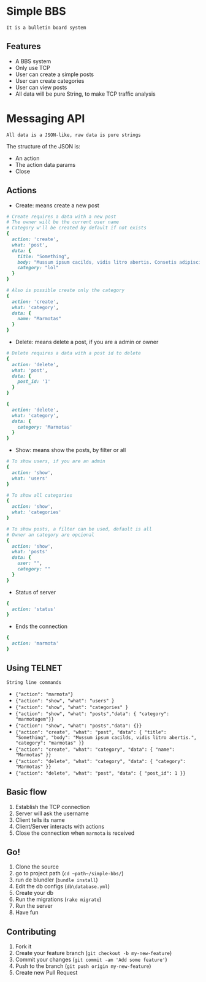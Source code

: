 # Simple BBS
    It is a bulletin board system

## Features

* A BBS system
* Only use TCP
* User can create a simple posts
* User can create categories
* User can view posts
* All data will be pure String, to make TCP traffic analysis

# Messaging API
    All data is a JSON-like, raw data is pure strings

The structure of the JSON is:

* An action
* The action data params
* Close

## Actions

* Create: means create a new post

```ruby
# Create requires a data with a new post
# The owner will be the current user name
# Category w'll be created by default if not exists
{
  action: 'create',
  what: 'post',
  data: {
    title: "Something",
    body: "Mussum ipsum cacilds, vidis litro abertis. Consetis adipiscings elitis. Pra lá , depois divoltis porris, paradis. Paisis, filhis, espiritis santis. Mé faiz elementum girarzis, nisi eros vermeio, in elementis mé pra quem é amistosis quis leo. Manduma pindureta quium dia nois paga. Sapien in monti palavris qui num significa nadis i pareci latim. Interessantiss quisso pudia ce receita de bolis, mais bolis eu num gostis.",
    category: "lol"
  }
}

# Also is possible create only the category
{
  action: 'create',
  what: 'category',
  data: {
    name: "Marmotas"
  }
}
```

* Delete: means delete a post, if you are a admin or owner

```ruby
# Delete requires a data with a post id to delete
{
  action: 'delete',
  what: 'post',
  data: {
    post_id: '1'
  }
}

{
  action: 'delete',
  what: 'category',
  data: {
    category: 'Marmotas'
  }
}
```

* Show: means show the posts, by filter or all

```ruby
# To show users, if you are an admin
{
  action: 'show',
  what: 'users'
}

# To show all categories
{
  action: 'show',
  what: 'categories'
}

# To show posts, a filter can be used, default is all
# Owner an category are opcional
{
  action: 'show',
  what: 'posts'
  data: {
    user: "",
    category: ""
  }
}
```

* Status of server

```ruby
{
  action: 'status'
}
```

* Ends the connection

```ruby
{
  action: 'marmota'
}
```

## Using TELNET
    String line commands

* `{"action": "marmota"}`
* `{"action": "show", "what": "users" }`
* `{"action": "show", "what": "categories" }`
* `{"action": "show", "what": "posts","data": { "category": "marmotagem"}}`
* `{"action": "show", "what": "posts","data": {}}`
* `{"action": "create", "what": "post", "data": { "title": "Something", "body": "Mussum ipsum cacilds, vidis litro abertis.", "category": "marmotas" }}`
* `{"action": "create", "what": "category", "data": { "name": "Marmotas" }}`
* `{"action": "delete", "what": "category", "data": { "category": "Marmotas" }}`
* `{"action": "delete", "what": "post", "data": { "post_id": 1 }}`

## Basic flow

1. Establish the TCP connection
2. Server will ask the username
3. Client tells its name
4. Client/Server interacts with actions
5. Close the connection when `marmota` is received

## Go!

1. Clone the source
2. go to project path (`cd ~path~/simple-bbs/`)
3. run de blundler (`bundle install`)
4. Edit the db configs (`db\database.yml`)
5. Create your db
6. Run the migrations (`rake migrate`)
7. Run the server
8. Have fun

## Contributing

1. Fork it
2. Create your feature branch (`git checkout -b my-new-feature`)
3. Commit your changes (`git commit -am 'Add some feature'`)
4. Push to the branch (`git push origin my-new-feature`)
5. Create new Pull Request
